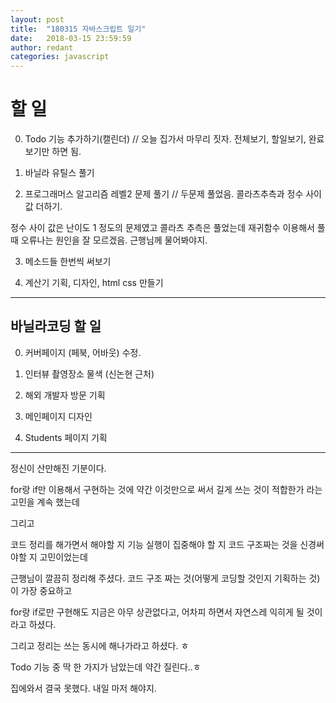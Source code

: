 ```yaml
---
layout: post
title:  "180315 자바스크립트 일기"
date:   2018-03-15 23:59:59
author: redant
categories: javascript
---
```


# 할 일 


0. Todo 기능 추가하기(캘린더) // 오늘 집가서 마무리 짓자. 전체보기, 할일보기, 완료보기만 하면 됨.



1. 바닐라 유틸스 풀기

2. 프로그래머스 알고리즘 레벨2 문제 풀기 // 두문제 풀었음. 콜라츠추측과 정수 사이 값 더하기.

정수 사이 값은 난이도 1 정도의 문제였고 콜라츠 추측은 풀었는데 재귀함수 이용해서 풀 때 오류나는 원인을 잘 모르겠음. 근행님께 물어봐야지.



3. 메소드들 한번씩 써보기

4. 계산기 기획, 디자인, html css 만들기




----


## 바닐라코딩 할 일

0. 커버페이지 (페북, 어바웃) 수정.

1. 인터뷰 촬영장소 물색 (신논현 근처)

2. 해외 개발자 방문 기획

3. 메인페이지 디자인

4. Students 페이지 기획 



----


정신이 산만해진 기분이다. 

for랑 if만 이용해서 구현하는 것에 약간 이것만으로 써서 길게 쓰는 것이 적합한가 라는 고민을 계속 했는데 

그리고

코드 정리를 해가면서 해야할 지 기능 실행이 집중해야 할 지  코드 구조짜는 것을 신경써야할 지 고민이었는데

근행님이 깔끔히 정리해 주셨다. 코드 구조 짜는 것(어떻게 코딩할 것인지 기획하는 것)이 가장 중요하고

for랑 if로만 구현해도 지금은 아무 상관없다고, 어차피 하면서 자연스레 익히게 될 것이라고 하셨다.

그리고 정리는 쓰는 동시에 해나가라고 하셨다. ㅎ


Todo 기능 중 딱 한 가지가 남았는데 약간 질린다..ㅎ

집에와서 결국 못했다. 내일 마저 해야지.

